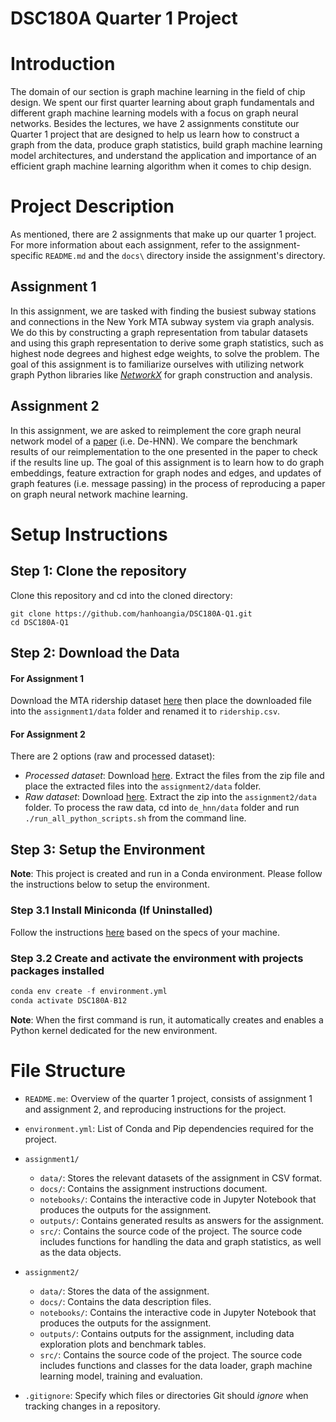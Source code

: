 # DSC180A Quarter 1 Project

# Introduction

The domain of our section is graph machine learning in the field of chip design. We spent our first quarter learning about graph fundamentals and different graph machine learning models with a focus on graph neural networks. Besides the lectures, we have 2 assignments constitute our Quarter 1 project that are designed to help us learn how to construct a graph from the data, produce graph statistics, build graph machine learning model architectures, and understand the application and importance of an efficient graph machine learning algorithm when it comes to chip design.

# Project Description

As mentioned, there are 2 assignments that make up our quarter 1 project. For more information about each assignment, refer to the assignment-specific `README.md` and the `docs\` directory inside the assignment's directory.

## Assignment 1

In this assignment, we are tasked with finding the busiest subway stations and connections in the New York MTA subway system via graph analysis. We do this by constructing a graph representation from tabular datasets and using this graph representation to derive some graph statistics, such as highest node degrees and highest edge weights, to solve the problem. The goal of this assignment is to familiarize ourselves with utilizing network graph Python libraries like [*NetworkX*](https://networkx.org) for graph construction and analysis.

## Assignment 2

In this assignment, we are asked to reimplement the core graph neural network model of a [paper](https://arxiv.org/abs/2404.00477) (i.e. De-HNN). We compare the benchmark results of our reimplementation to the one presented in the paper to check if the results line up. The goal of this assignment is to learn how to do graph embeddings, feature extraction for graph nodes and edges, and updates of graph features (i.e. message passing) in the process of reproducing a paper on graph neural network machine learning.

# Setup Instructions

## Step 1: Clone the repository

Clone this repository and cd into the cloned directory:

```
git clone https://github.com/hanhoangia/DSC180A-Q1.git
cd DSC180A-Q1
```

## Step 2: Download the Data

#### For Assignment 1

Download the MTA ridership dataset [here](https://drive.google.com/drive/folders/1fV47SWGv5_AFPR_gRfvK1ra1LfSFCgOw) then place the downloaded file into the `assignment1/data` folder and renamed it to `ridership.csv`.

#### For Assignment 2

There are 2 options (raw and processed dataset):

- *Processed dataset*: Download [here](https://zenodo.org/records/10795280?token=eyJhbGciOiJIUzUxMiJ9.eyJpZCI6Ijk5NjM2MzZiLTg0ZmUtNDI2My04OTQ3LTljMjA5ZjA3N2Y1OSIsImRhdGEiOnt9LCJyYW5kb20iOiJlYzFmMGJlZTU3MzE1OWMzOTU2MWZkYTE3MzY5ZjRjOCJ9.WifQFExjW1CAW0ahf3e5Qr0OV9c2cw9_RUbOXUsvRbnKlkApNZwVCL_VPRJvAve0MJDC0DDOSx_RLiTvBimr0w). Extract the files from the zip file and place the extracted files into the `assignment2/data` folder. 
- *Raw dataset*: Download [here](https://drive.google.com/file/d/1Scq35gvCQvIMrmthGs7MUhc8c1VZ8ZwN/view). Extract the zip into the `assignment2/data` folder. To process the raw data, cd into `de_hnn/data` folder and run `./run_all_python_scripts.sh` from the command line.

## Step 3: Setup the Environment

**Note**: This project is created and run in a Conda environment. Please follow the instructions below to setup the environment.

### Step 3.1 Install  Miniconda (If Uninstalled)

Follow the instructions [here](https://docs.anaconda.com/miniconda/install/) based on the specs of your machine.

### Step 3.2 Create and activate the environment with projects packages installed

```py
conda env create -f environment.yml
conda activate DSC180A-B12
```

**Note**: When the first command is run, it automatically creates and enables a Python kernel dedicated for the new environment.

# File Structure

- `README.me`: Overview of the quarter 1 project, consists of assignment 1 and assignment 2, and reproducing instructions for the project.

- `environment.yml`: List of Conda and Pip dependencies required for the project.
- `assignment1/`
  - `data/`: Stores the relevant datasets of the assignment in CSV format.
  - `docs/`: Contains the assignment instructions document.
  - `notebooks/`: Contains the interactive code in Jupyter Notebook that produces the outputs for the assignment.
  - `outputs/`: Contains generated results as answers for the assignment.
  - `src/`: Contains the source code of the project. The source code includes functions for handling the data and graph statistics, as well as the data objects.
- `assignment2/`
  - `data/`: Stores the data of the assignment.
  - `docs/`: Contains the data description files.
  - `notebooks/`: Contains the interactive code in Jupyter Notebook that produces the outputs for the assignment.
  - `outputs/`: Contains outputs for the assignment, including data exploration plots and benchmark tables.
  - `src/`: Contains the source code of the project. The source code includes functions and classes for the data loader, graph machine learning model, training and evaluation.

- `.gitignore`:  Specify which files or directories Git should *ignore* when tracking changes in a repository.


